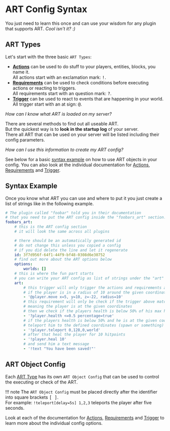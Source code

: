 # ART Config Syntax

You just need to learn this once and can use your wisdom for any plugin that supports ART. *Cool isn't it? :)*

## ART Types

Let's start with the three basic `ART Types`:

* [**Actions**](actions.md) can be used to do stuff to your players, entities, blocks, you name it.  
  All actions start with an exclamation mark: <kbd>!</kbd>.
* [**Requirements**](requirements.md) can be used to check conditions before executing actions or reacting to triggers.  
  All requirements start with an question mark: <kbd>?</kbd>.
* [**Trigger**](trigger.md) can be used to react to events that are happening in your world.  
  All trigger start with an at sign: <kbd>@</kbd>.

*How can I know what ART is loaded on my server?*

There are several methods to find out all useable ART.  
But the quickest way is to **look in the startup log** of your server.  
There all ART that can be used on your server will be listed including their config parameters.

*How can I use this information to create my ART config?*

See below for a basic [syntax example](#syntax-example) on how to use ART objects in your config. You can also look at the individual documentation for [Actions](actions.md), [Requirements](requirements.md) and [Trigger](trigger.md).

## Syntax Example

Once you know what ART you can use and where to put it you just create a list of strings like in the following example.

```yaml
# The plugin called "foobar" told you in their documentation
# that you need to put the ART config inside the "foobars_art" section.
foobars_art:
    # this is the ART config section
    # it will look the same across all plugins

    # there should be an automatically generated id
    # do not change this unless you copied a config
    # if you did delete the line and let it regenerate
    id: 3f7d956f-64f1-44f9-bf48-0308d6e30752
    # find out more about the ART options below
    options:
        worlds: []
    # this is where the fun part starts
    # you can write your ART config as list of strings under the "art" section
    art:
        # this trigger will only trigger the actions and requirements after it
        # if the player is in a radius of 10 around the given coordinates
        - '@player.move x=5, y=10, z=-22, radius=10'
        # this requirement will only be check if the trigger above matched
        # meaning the player is at the given coordinates
        # then we check if the players health is below 50% of his max health
        - '?player.health <=0.5 percentage=true'
        # if the players health is below 50% and he is at the given coordinates
        # teleport him to the defined coordinates (spawn or something)
        - '!player.teleport 0,128,0,world'
        # after that heal the player for 10 hitpoints
        - '!player.heal 10'
        # and send him a text message
        - '!text "You have been saved!"'
```

## ART Object Config

Each [ART Type](#art-types) has its own `ART Object Config` that can be used to control the executing or check of the ART.

!!! note
    The `ART Object Config` must be placed directly after the identifier into square brackets <kbd>[ ]</kbd>.  
    For example: `!teleport[delay=5s] 1,2,3` teleports the player after five seconds.

Look at each of the documentation for [Actions](actions.md), [Requirements](requirements.md) and [Trigger](trigger.md) to learn more about the individual config options.
